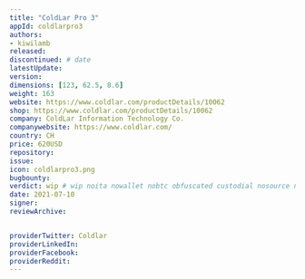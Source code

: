 ```yaml
---
title: "ColdLar Pro 3"
appId: coldlarpro3
authors:
- kiwilamb
released: 
discontinued: # date
latestUpdate:
version:
dimensions: [123, 62.5, 8.6]
weight: 163
website: https://www.coldlar.com/productDetails/10062
shop: https://www.coldlar.com/productDetails/10062
company: ColdLar Information Technology Co.
companywebsite: https://www.coldlar.com/
country: CH
price: 620USD
repository: 
issue:
icon: coldlarpro3.png
bugbounty:
verdict: wip # wip noita nowallet nobtc obfuscated custodial nosource nonverifiable reproducible bounty defunct
date: 2021-07-10
signer:
reviewArchive:


providerTwitter: Coldlar
providerLinkedIn: 
providerFacebook: 
providerReddit: 
---
```


